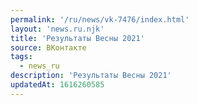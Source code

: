 ```yaml
---
permalink: '/ru/news/vk-7476/index.html'
layout: 'news.ru.njk'
title: 'Результаты Весны 2021'
source: ВКонтакте
tags:
  - news_ru
description: 'Результаты Весны 2021'
updatedAt: 1616260585
---
```


